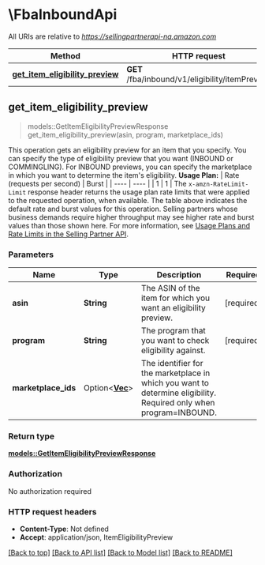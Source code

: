 # \FbaInboundApi

All URIs are relative to *https://sellingpartnerapi-na.amazon.com*

Method | HTTP request | Description
------------- | ------------- | -------------
[**get_item_eligibility_preview**](FbaInboundApi.md#get_item_eligibility_preview) | **GET** /fba/inbound/v1/eligibility/itemPreview | 



## get_item_eligibility_preview

> models::GetItemEligibilityPreviewResponse get_item_eligibility_preview(asin, program, marketplace_ids)


This operation gets an eligibility preview for an item that you specify. You can specify the type of eligibility preview that you want (INBOUND or COMMINGLING). For INBOUND previews, you can specify the marketplace in which you want to determine the item's eligibility.  **Usage Plan:**  | Rate (requests per second) | Burst | | ---- | ---- | | 1 | 1 |  The `x-amzn-RateLimit-Limit` response header returns the usage plan rate limits that were applied to the requested operation, when available. The table above indicates the default rate and burst values for this operation. Selling partners whose business demands require higher throughput may see higher rate and burst values than those shown here. For more information, see [Usage Plans and Rate Limits in the Selling Partner API](https://developer-docs.amazon.com/sp-api/docs/usage-plans-and-rate-limits-in-the-sp-api).

### Parameters


Name | Type | Description  | Required | Notes
------------- | ------------- | ------------- | ------------- | -------------
**asin** | **String** | The ASIN of the item for which you want an eligibility preview. | [required] |
**program** | **String** | The program that you want to check eligibility against. | [required] |
**marketplace_ids** | Option<[**Vec<String>**](String.md)> | The identifier for the marketplace in which you want to determine eligibility. Required only when program=INBOUND. |  |

### Return type

[**models::GetItemEligibilityPreviewResponse**](GetItemEligibilityPreviewResponse.md)

### Authorization

No authorization required

### HTTP request headers

- **Content-Type**: Not defined
- **Accept**: application/json, ItemEligibilityPreview

[[Back to top]](#) [[Back to API list]](../README.md#documentation-for-api-endpoints) [[Back to Model list]](../README.md#documentation-for-models) [[Back to README]](../README.md)

